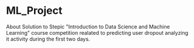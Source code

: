 # ML_Project
About Solution to Stepic "Introduction to Data Science and Machine Learning" course competition realated to predicting user dropout analyzing it activity during the first two days.

